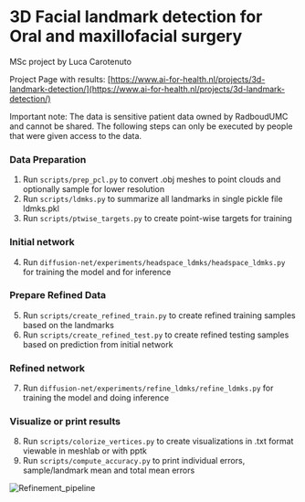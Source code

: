 # 3D Facial landmark detection for Oral and maxillofacial surgery
MSc project by Luca Carotenuto 

Project Page with results: [https://www.ai-for-health.nl/projects/3d-landmark-detection/](https://www.ai-for-health.nl/projects/3d-landmark-detection/)

Important note: The data is sensitive patient data owned by RadboudUMC and cannot be shared. The following steps can only be executed by people that were given access to the data.

### Data Preparation
1. Run `scripts/prep_pcl.py` to convert .obj meshes to point clouds and optionally sample for lower resolution
2. Run `scripts/ldmks.py` to summarize all landmarks in single pickle file ldmks.pkl 
3. Run `scripts/ptwise_targets.py` to create point-wise targets  for training


### Initial network
4. Run `diffusion-net/experiments/headspace_ldmks/headspace_ldmks.py` for training the model and for inference

### Prepare Refined Data
5. Run `scripts/create_refined_train.py` to create refined training samples based on the landmarks
6. Run `scripts/create_refined_test.py` to create refined testing samples based on prediction from initial network

### Refined network
7. Run `diffusion-net/experiments/refine_ldmks/refine_ldmks.py` for training the model and doing inference

### Visualize or print results
8. Run `scripts/colorize_vertices.py` to create visualizations in .txt format viewable in meshlab or with pptk
9. Run `scripts/compute_accuracy.py` to print individual errors, sample/landmark mean and total mean errors

![Refinement_pipeline](imgs/refinement_pipeline.png)
